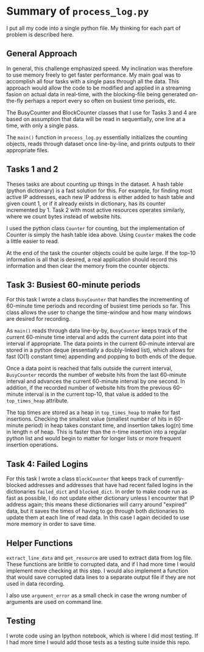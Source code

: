 # Summary of `process_log.py`

I put all my code into a single python file. My thinking for each part of problem is described here. 

## General Approach

In general, this challenge emphasized speed. My inclination was therefore to use memory freely to get faster performance. My main goal was to accomplish all four tasks with a single pass through all the data. This approach would allow the code to be modified and applied in a streaming fasion on actual data in real-time, with the blocking-file being generated on-the-fly perhaps a report every so often on busiest time periods, etc. 

The BusyCounter and BlockCounter classes that I use for Tasks 3 and 4 are based on assumption that data will be read in sequentially, one line at a time, with only a single pass. 

The `main()` function in `process_log.py` essentially initializes the counting objects, reads through dataset once line-by-line, and prints outputs to their appropriate files.

## Tasks 1 and 2

Theses tasks are about counting up things in the dataset. A hash table (python dictionary) is a fast solution for this. For example, for finding most active IP addresses, each new IP address is either added to hash table and given count 1, or if it already exists in dictionary, has its counter incremented by 1. Task 2 with most active resources operates similarly, where we count bytes instead of website hits. 

I used the python class `Counter` for counting, but the implementation of Counter is simply the hash table idea above. Using `Counter` makes the code a little easier to read. 

At the end of the task the counter objects could be quite large. If the top-10 information is all that is desired, a real application should record this information and then clear the memory from the counter objects. 

## Task 3: Busiest 60-minute periods

For this task I wrote a class `BusyCounter` that handles the incrementing of 60-minute time periods and recording of busiest time periods so far. This class allows the user to change the time-window and how many windows are desired for recording. 

As `main()` reads through data line-by-by, `BusyCounter` keeps track of the current 60-minute time interval and adds the current data point into that interval if appropriate. The data points in the current 60-minute interval are stored in a python deque (essentially a doubly-linked list), which allows for fast (O(1) constant time) appending and popping to both ends of the deque.

Once a data point is reached that falls outside the current interval, `BusyCounter` records the number of website hits from the last 60-minute interval and advances the current 60-minute interval by one second. In addition, if the recorded number of website hits from the previous 60-minute interval is in the current top-10, that value is added to the `top_times_heap` attribute. 

The top times are stored as a heap in `top_times_heap` to make for fast insertions. Checking the smallest value (smallest number of hits in 60-minute period) in heap takes constant time, and insertion takes log(n) time in length n of heap. This is faster than the n-time insertion into a regular python list and would begin to matter for longer lists or more frequent insertion operations.

## Task 4: Failed Logins

For this task I wrote a class `BlockCounter` that keeps track of currently-blocked addresses and addresses that have had recent failed logins in the dictionaries `failed_dict` and `blocked_dict`. In order to make code run as fast as possible, I do not update either dictionary unless I encounter that IP address again; this means these dictionaries will carry around "expired" data, but it saves the times of having to go through both dictionaries to update them at each line of read data. In this case I again decided to use more memory in order to save time.


## Helper Functions

`extract_line_data` and `get_resource` are used to extract data from log file. These functions are brittle to corrupted data, and if I had more time I would implement more checking at this step. I would also implement a function that would save corrupted data lines to a separate output file if they are not used in data recording.

I also use `argument_error` as a small check in case the wrong number of arguments are used on command line.

## Testing 

I wrote code using an Ipython notebook, which is where I did most testing. If I had more time I would add those tests as a testing suite inside this repo. 


